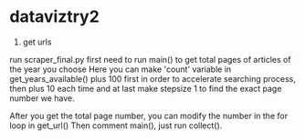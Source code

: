 # dataviztry2

1. get urls

run scraper_final.py 
first need to run main() to get total pages of articles of the year you choose
Here you can make 'count' variable in get_years_available() plus 100 first in order to accelerate searching process, then plus 10 each time and at last make stepsize 1 to find the exact page number we have.

After you get the total page number, you can modify the number in the for loop in get_url()
Then comment main(), just run collect().
